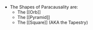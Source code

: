 - The Shapes of Paracausality are:
	- The [[Orb]]
	- The [[Pyramid]]
	- The [[Square]] (AKA the Tapestry)